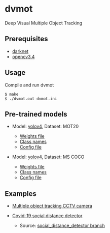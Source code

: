 # dvmot
Deep Visual Multiple Object Tracking


## Prerequisites
* [darknet](https://github.com/AlexeyAB/darknet)
* [opencv3.4](https://github.com/opencv/opencv/tree/3.4)


## Usage
Compile and run dvmot
```
$ make
$ ./dvmot.out dvmot.ini
```

## Pre-trained models

- Model: [yolov4](https://arxiv.org/abs/2004.10934), Dataset: MOT20
	- [Weights file](https://drive.google.com/file/d/1OdPvjVffOoqg077I38smfBjiRDUEeJjA/view?usp=sharing)
	- [Class names](https://drive.google.com/file/d/1DgLc2JesQgaeO0U8IsWwjXNuZ7U6fT_i/view?usp=sharing)
	- [Config file](https://drive.google.com/file/d/180_2lrUiVf2HlAe10f5fsf8quZt6HbB5/view?usp=sharing)

- Model: [yolov4](https://arxiv.org/abs/2004.10934), Dataset: MS COCO
	- [Weights file](https://github.com/AlexeyAB/darknet/releases/download/darknet_yolo_v3_optimal/yolov4.weights)
	- [Class names](https://github.com/AlexeyAB/darknet/blob/master/data/coco.names)
	- [Config file](https://raw.githubusercontent.com/AlexeyAB/darknet/master/cfg/yolov4.cfg)

## Examples
- [Multiple object tracking CCTV camera](https://youtu.be/wHSz6CsvsOg)

- [Covid-19 social distance detector](https://youtu.be/ZMgORyEv9K8)
	- Source: [social_distance_detector branch](https://github.com/uzunenes/dvmot/tree/social_distance_detector) 
